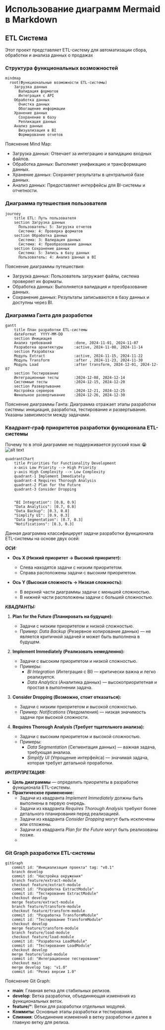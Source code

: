 
# Использование диаграмм Mermaid в Markdown
## ETL Система

Этот проект представляет ETL-систему для автоматизации сбора, обработки и анализа данных о продажах

### Структура функциональных возможностей
```mermaid
mindmap
  root(Функциональные возможности ETL-системы)
    Загрузка данных
      Валидация форматов
      Интеграция с API
    Обработка данных
      Очистка данных
      Обогащение информации
    Хранение данных
      Сохранение в базу
      Репликация данных
    Анализ данных
      Визуализация в BI
      Формирование отчетов
```

Пояснение Mind Map:
- Загрузка данных: Отвечает за интеграцию и валидацию входных файлов.
- Обработка данных: Выполняет унификацию и трансформацию данных.
- Хранение данных: Сохраняет результаты в центральной базе данных.
- Анализ данных: Предоставляет интерфейсы для BI-системы и отчетности.



### Диаграмма путешествия пользователя
```mermaid
journey
    title ETL: Путь пользователя
    section Загрузка данных
      Пользователь: 5: Загрузка отчетов
      Система: 4: Проверка форматов
    section Обработка данных
      Система: 3: Валидация данных
      Система: 4: Преобразование данных
    section Сохранение данных
      Система: 5: Запись в базу данных
      Пользователь: 4: Анализ данных в BI
```
Пояснение диаграммы путешествия:
- Загрузка данных: Пользователь загружает файлы, система проверяет их форматы.
- Обработка данных: Выполняется валидация и преобразование данных.
- Сохранение данных: Результаты записываются в базу данных и доступны через BI.



### Диаграмма Ганта для разработки
```mermaid
gantt
    title План разработки ETL-системы
    dateFormat  YYYY-MM-DD
    section Инициация
    Анализ требований          :done, 2024-11-01, 2024-11-07
    Разработка архитектуры     :active, 2024-11-08, 2024-11-14
    section Разработка
    Модуль Extract             :active, 2024-11-15, 2024-11-22
    Модуль Transform           :after , 2024-11-23, 2024-11-30
    Модуль Load                :after transform, 2024-12-01, 2024-12-07
    section Тестирование
    Интеграционные тесты       :2024-12-08, 2024-12-14
    Системные тесты            :2024-12-15, 2024-12-20
    section Развертывание
    Настройка серверов         :2024-12-21, 2024-12-25
    Финальное развертывание    :2024-12-26, 2024-12-30

```
Пояснение диаграммы Ганта:
Диаграмма отражает этапы разработки системы: инициация, разработка, тестирование и развертывание.
Указаны зависимости между задачами.

### Квадрант-граф приоритетов разработки функционала ETL-системы
Почему то в этой диаграмме не поддерживается русский язык 😭
![alt text](image.png)

```mermaid
quadrantChart
    title Priorities for Functionality Development
    x-axis Low Priority --> High Priority
    y-axis High Complexity --> Low Complexity
    quadrant-1 Implement Immediately
    quadrant-4 Requires Thorough Analysis
    quadrant-2 Plan for the Future
    quadrant-3 Consider Dropping


    "BI Integration": [0.8, 0.9]
    "Data Analytics": [0.7, 0.8]
    "Data Backup": [0.3, 0.8]
    "Simplify UI": [0.9, 0.3]
    "Data Segmentation": [0.7, 0.3]
    "Notifications": [0.3, 0.3]
```

Данная диаграмма классифицирует задачи разработки функционала ETL-системы на основе двух осей:

***ОСИ:***

- **Ось X (Низкий приоритет → Высокий приоритет):**
  - Слева находятся задачи с низким приоритетом.
  - Справа расположены задачи с высоким приоритетом.

- **Ось Y (Высокая сложность → Низкая сложность):**
  - В верхней части диаграммы задачи с меньшей сложностью.
  - В нижней части расположены задачи с большей сложностью.

***КВАДРАНТЫ:***

1. **Plan for the Future (Планировать на будущее):**
   - Задачи с низким приоритетом и низкой сложностью.
   - Пример: *Data Backup* (Резервное копирование данных) — не является критичной задачей и может быть выполнена в будущем.

2. **Implement Immediately (Реализовать немедленно):**
   - Задачи с высоким приоритетом и низкой сложностью.
   - Примеры:
     - *BI Integration* (Интеграция с BI) — критически важна и легко реализуется.
     - *Data Analytics* (Аналитика данных) — высокоприоритетная и простая в выполнении задача.

3. **Consider Dropping (Возможно, стоит отказаться):**
   - Задачи с низким приоритетом и высокой сложностью.
   - Пример: *Notifications* (Уведомления) — низкая значимость задачи при высокой сложности.

4. **Requires Thorough Analysis (Требует тщательного анализа):**
   - Задачи с высоким приоритетом и высокой сложностью.
   - Примеры:
     - *Data Segmentation* (Сегментация данных) — важная задача, требующая анализа.
     - *Simplify UI* (Упрощение интерфейса) — значимая задача, которая требует детальной проработки.


***ИНТЕРПРЕТАЦИЯ:***
- **Цель диаграммы** — определить приоритеты в разработке функционала ETL-системы.
- **Практическое применение:**
  - Задачи из квадранта *Implement Immediately* должны быть выполнены в первую очередь.
  - Задачи из квадранта *Requires Thorough Analysis* требуют более детального планирования перед реализацией.
  - Задачи из квадранта *Consider Dropping* могут быть исключены или отложены.
  - Задачи из квадранта *Plan for the Future* могут быть реализованы позже.
  - 

### Git Graph разработки ETL-системы
```mermaid
gitGraph
   commit id: "Инициализация проекта" tag: "v0.1"
   branch develop
   commit id: "Настройка окружения"
   branch feature/extract-module
   checkout feature/extract-module
   commit id: "Разработка ExtractModule"
   commit id: "Тестирование ExtractModule"
   checkout develop
   merge feature/extract-module
   branch feature/transform-module
   checkout feature/transform-module
   commit id: "Разработка TransformModule"
   commit id: "Тестирование TransformModule"
   checkout develop
   merge feature/transform-module
   branch feature/load-module
   checkout feature/load-module
   commit id: "Разработка LoadModule"
   commit id: "Тестирование LoadModule"
   checkout develop
   merge feature/load-module
   commit id: "Интеграционное тестирование"
   checkout main
   merge develop tag: "v1.0"
   commit id: "Релиз версии 1.0"

```
Пояснение Git Graph:
- **main**: Главная ветка для стабильных релизов.
- **develop**: Ветка разработки, объединяющая изменения из функциональных веток.
- **feature/***: Ветки для разработки отдельных модулей.
- **Коммиты**: Основные этапы разработки и тестирования.
- **Слияния**: Объединение изменений в ветку разработки и далее в главную ветку для релиза.
